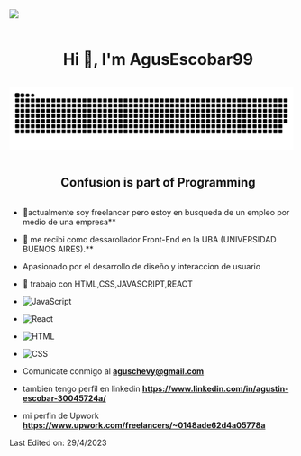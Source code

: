 
<!--horizontal divider(gradiant)-->
<img src="https://user-images.githubusercontent.com/73097560/115834477-dbab4500-a447-11eb-908a-139a6edaec5c.gif">

<!--h1 without bottom border-->
<div id="user-content-toc">
  <ul align="center">
    <summary><h1 style="display: inline-block">Hi 👋, I'm AgusEscobar99</h1></summary>
  </ul>
</div>


<!--- snake -->
<div align="center">
  <img  src="https://github.com/1999AZZAR/1999AZZAR/blob/main/resources/img/grid-snake.svg"
       alt="snake" /></a>
</div>


<!--h2 without bottom border-->
<div id="user-content-toc">
  <ul align="center">
    <summary><h2 style="display: inline-block">Confusion is part of Programming</h2></summary>
  </ul>
</div>


<!--Intro start-->
- 🔭actualmente soy freelancer pero estoy en busqueda de un empleo por medio de una empresa**

- 🌱 me recibi como dessarollador Front-End en la UBA (UNIVERSIDAD BUENOS AIRES).**

- Apasionado por el desarrollo de diseño y interaccion de usuario

- 📝 trabajo con HTML,CSS,JAVASCRIPT,REACT
- ![JavaScript](https://img.shields.io/badge/-JavaScript-05122A?style=flat&logo=javascript)&nbsp;
- ![React](https://img.shields.io/badge/-React-05122A?style=flat&logo=react)&nbsp;
- ![HTML](https://img.shields.io/badge/-HTML-05122A?style=flat&logo=HTML5)&nbsp;
- ![CSS](https://img.shields.io/badge/-CSS-05122A?style=flat&logo=CSS3&logoColor=1572B6)&nbsp;

- Comunicate conmigo al **aguschevy@gmail.com**
- tambien tengo perfil en linkedin **https://www.linkedin.com/in/agustin-escobar-30045724a/**
- mi perfin de Upwork **https://www.upwork.com/freelancers/~0148ade62d4a05778a**




Last Edited on: 29/4/2023
